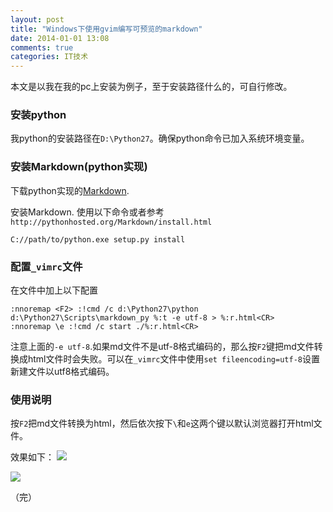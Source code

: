 ```yaml
---
layout: post
title: "Windows下使用gvim编写可预览的markdown"
date: 2014-01-01 13:08
comments: true
categories: IT技术
---
```

本文是以我在我的pc上安装为例子，至于安装路径什么的，可自行修改。
### 安装python
我python的安装路径在`D:\Python27`。确保python命令已加入系统环境变量。
### 安装Markdown(python实现)

下载python实现的[Markdown](https://pypi.python.org/pypi/Markdown).

<!-- more -->

安装Markdown. 使用以下命令或者参考`http://pythonhosted.org/Markdown/install.html`

```
C://path/to/python.exe setup.py install
```

### 配置`_vimrc`文件
在文件中加上以下配置

```
:nnoremap <F2> :!cmd /c d:\Python27\python d:\Python27\Scripts\markdown_py %:t -e utf-8 > %:r.html<CR>
:nnoremap \e :!cmd /c start ./%:r.html<CR>
```

注意上面的`-e utf-8`.如果md文件不是utf-8格式编码的，那么按`F2`键把md文件转换成html文件时会失败。可以在`_vimrc`文件中使用`set fileencoding=utf-8`设置新建文件以utf8格式编码。

### 使用说明
按`F2`把md文件转换为html，然后依次按下`\`和`e`这两个键以默认浏览器打开html文件。

效果如下：
![](http://pic.yupoo.com/huwewa/DpTleVlC/medish.jpg)

![](http://pic.yupoo.com/huwewa/DpTleLzD/medish.jpg)

（完）
